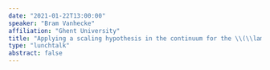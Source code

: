 ```yaml
---
date: "2021-01-22T13:00:00"
speaker: "Bram Vanhecke"
affiliation: "Ghent University"
title: "Applying a scaling hypothesis in the continuum for the \\(\\lambda \\phi^4\\) model"
type: "lunchtalk"
abstract: false
---
```

